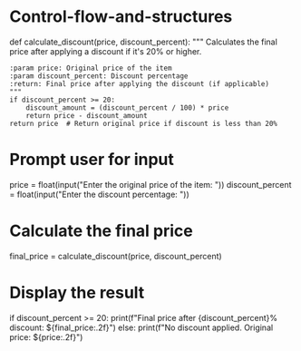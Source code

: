 # Control-flow-and-structures
def calculate_discount(price, discount_percent):
    """
    Calculates the final price after applying a discount if it's 20% or higher.

    :param price: Original price of the item
    :param discount_percent: Discount percentage
    :return: Final price after applying the discount (if applicable)
    """
    if discount_percent >= 20:
        discount_amount = (discount_percent / 100) * price
        return price - discount_amount
    return price  # Return original price if discount is less than 20%

# Prompt user for input
price = float(input("Enter the original price of the item: "))
discount_percent = float(input("Enter the discount percentage: "))

# Calculate the final price
final_price = calculate_discount(price, discount_percent)

# Display the result
if discount_percent >= 20:
    print(f"Final price after {discount_percent}% discount: ${final_price:.2f}")
else:
    print(f"No discount applied. Original price: ${price:.2f}")

